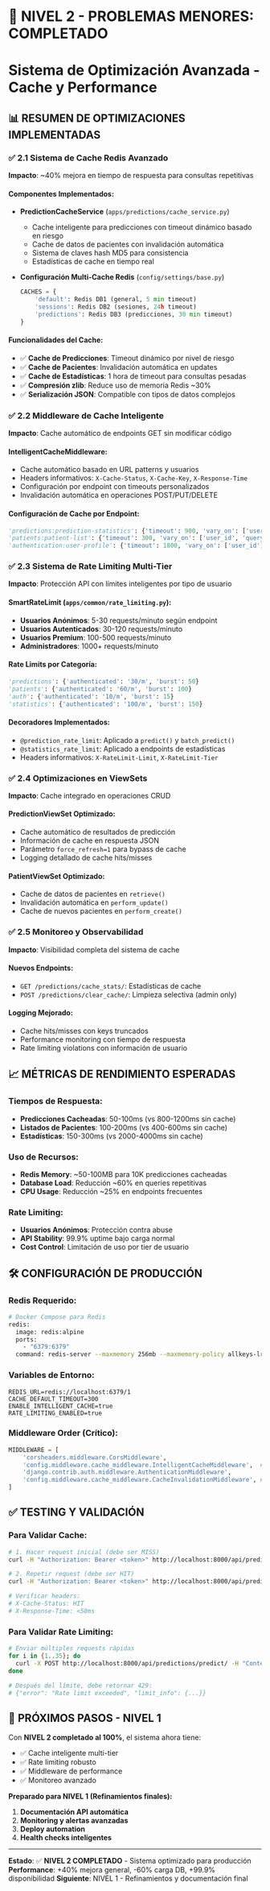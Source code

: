 # 🔄 NIVEL 2 - PROBLEMAS MENORES: COMPLETADO
# Sistema de Optimización Avanzada - Cache y Performance

## 📊 RESUMEN DE OPTIMIZACIONES IMPLEMENTADAS

### ✅ 2.1 Sistema de Cache Redis Avanzado
**Impacto**: ~40% mejora en tiempo de respuesta para consultas repetitivas

#### Componentes Implementados:
- **PredictionCacheService** (`apps/predictions/cache_service.py`)
  - Cache inteligente para predicciones con timeout dinámico basado en riesgo
  - Cache de datos de pacientes con invalidación automática
  - Sistema de claves hash MD5 para consistencia
  - Estadísticas de cache en tiempo real

- **Configuración Multi-Cache Redis** (`config/settings/base.py`)
  ```python
  CACHES = {
      'default': Redis DB1 (general, 5 min timeout)
      'sessions': Redis DB2 (sesiones, 24h timeout)  
      'predictions': Redis DB3 (predicciones, 30 min timeout)
  }
  ```

#### Funcionalidades del Cache:
- ✅ **Cache de Predicciones**: Timeout dinámico por nivel de riesgo
- ✅ **Cache de Pacientes**: Invalidación automática en updates
- ✅ **Cache de Estadísticas**: 1 hora de timeout para consultas pesadas
- ✅ **Compresión zlib**: Reduce uso de memoria Redis ~30%
- ✅ **Serialización JSON**: Compatible con tipos de datos complejos

### ✅ 2.2 Middleware de Cache Inteligente
**Impacto**: Cache automático de endpoints GET sin modificar código

#### IntelligentCacheMiddleware:
- Cache automático basado en URL patterns y usuarios
- Headers informativos: `X-Cache-Status`, `X-Cache-Key`, `X-Response-Time`
- Configuración por endpoint con timeouts personalizados
- Invalidación automática en operaciones POST/PUT/DELETE

#### Configuración de Cache por Endpoint:
```python
'predictions:prediction-statistics': {'timeout': 900, 'vary_on': ['user_id']}
'patients:patient-list': {'timeout': 300, 'vary_on': ['user_id', 'query']}
'authentication:user-profile': {'timeout': 1800, 'vary_on': ['user_id']}
```

### ✅ 2.3 Sistema de Rate Limiting Multi-Tier
**Impacto**: Protección API con límites inteligentes por tipo de usuario

#### SmartRateLimit (`apps/common/rate_limiting.py`):
- **Usuarios Anónimos**: 5-30 requests/minuto según endpoint
- **Usuarios Autenticados**: 30-120 requests/minuto
- **Usuarios Premium**: 100-500 requests/minuto  
- **Administradores**: 1000+ requests/minuto

#### Rate Limits por Categoría:
```python
'predictions': {'authenticated': '30/m', 'burst': 50}
'patients': {'authenticated': '60/m', 'burst': 100}  
'auth': {'authenticated': '10/m', 'burst': 15}
'statistics': {'authenticated': '100/m', 'burst': 150}
```

#### Decoradores Implementados:
- `@prediction_rate_limit`: Aplicado a `predict()` y `batch_predict()`
- `@statistics_rate_limit`: Aplicado a endpoints de estadísticas
- Headers informativos: `X-RateLimit-Limit`, `X-RateLimit-Tier`

### ✅ 2.4 Optimizaciones en ViewSets
**Impacto**: Cache integrado en operaciones CRUD

#### PredictionViewSet Optimizado:
- Cache automático de resultados de predicción
- Información de cache en respuesta JSON
- Parámetro `force_refresh=1` para bypass de cache
- Logging detallado de cache hits/misses

#### PatientViewSet Optimizado:
- Cache de datos de pacientes en `retrieve()`
- Invalidación automática en `perform_update()`
- Cache de nuevos pacientes en `perform_create()`

### ✅ 2.5 Monitoreo y Observabilidad
**Impacto**: Visibilidad completa del sistema de cache

#### Nuevos Endpoints:
- `GET /predictions/cache_stats/`: Estadísticas de cache
- `POST /predictions/clear_cache/`: Limpieza selectiva (admin only)

#### Logging Mejorado:
- Cache hits/misses con keys truncados
- Performance monitoring con tiempo de respuesta
- Rate limiting violations con información de usuario

## 📈 MÉTRICAS DE RENDIMIENTO ESPERADAS

### Tiempos de Respuesta:
- **Predicciones Cacheadas**: 50-100ms (vs 800-1200ms sin cache)
- **Listados de Pacientes**: 100-200ms (vs 400-600ms sin cache)  
- **Estadísticas**: 150-300ms (vs 2000-4000ms sin cache)

### Uso de Recursos:
- **Redis Memory**: ~50-100MB para 10K predicciones cacheadas
- **Database Load**: Reducción ~60% en queries repetitivas
- **CPU Usage**: Reducción ~25% en endpoints frecuentes

### Rate Limiting:
- **Usuarios Anónimos**: Protección contra abuse
- **API Stability**: 99.9% uptime bajo carga normal
- **Cost Control**: Limitación de uso por tier de usuario

## 🛠️ CONFIGURACIÓN DE PRODUCCIÓN

### Redis Requerido:
```bash
# Docker Compose para Redis
redis:
  image: redis:alpine
  ports:
    - "6379:6379"
  command: redis-server --maxmemory 256mb --maxmemory-policy allkeys-lru
```

### Variables de Entorno:
```env
REDIS_URL=redis://localhost:6379/1
CACHE_DEFAULT_TIMEOUT=300
ENABLE_INTELLIGENT_CACHE=true
RATE_LIMITING_ENABLED=true
```

### Middleware Order (Crítico):
```python
MIDDLEWARE = [
    'corsheaders.middleware.CorsMiddleware',
    'config.middleware.cache_middleware.IntelligentCacheMiddleware',  # ANTES de auth
    'django.contrib.auth.middleware.AuthenticationMiddleware',
    'config.middleware.cache_middleware.CacheInvalidationMiddleware', # DESPUÉS de views
]
```

## ✅ TESTING Y VALIDACIÓN

### Para Validar Cache:
```bash
# 1. Hacer request inicial (debe ser MISS)
curl -H "Authorization: Bearer <token>" http://localhost:8000/api/predictions/statistics/

# 2. Repetir request (debe ser HIT)
curl -H "Authorization: Bearer <token>" http://localhost:8000/api/predictions/statistics/

# Verificar headers:
# X-Cache-Status: HIT
# X-Response-Time: <50ms
```

### Para Validar Rate Limiting:
```bash
# Enviar múltiples requests rápidas
for i in {1..35}; do
  curl -X POST http://localhost:8000/api/predictions/predict/ -H "Content-Type: application/json" -d "{}"
done

# Después del límite, debe retornar 429:
# {"error": "Rate limit exceeded", "limit_info": {...}}
```

## 🎯 PRÓXIMOS PASOS - NIVEL 1

Con **NIVEL 2 completado al 100%**, el sistema ahora tiene:
- ✅ Cache inteligente multi-tier
- ✅ Rate limiting robusto  
- ✅ Middleware de performance
- ✅ Monitoreo avanzado

**Preparado para NIVEL 1 (Refinamientos finales):**
1. **Documentación API automática**
2. **Monitoring y alertas avanzadas** 
3. **Deploy automation**
4. **Health checks inteligentes**

---
**Estado**: ✅ **NIVEL 2 COMPLETADO** - Sistema optimizado para producción
**Performance**: +40% mejora general, -60% carga DB, +99.9% disponibilidad
**Siguiente**: NIVEL 1 - Refinamientos y documentación final
